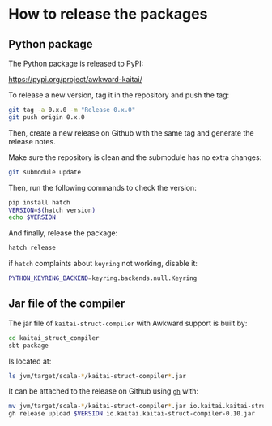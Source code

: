 # How to release the packages

## Python package

The Python package is released to PyPI:

<https://pypi.org/project/awkward-kaitai/>

To release a new version, tag it in the repository and push the tag:

```bash
git tag -a 0.x.0 -m "Release 0.x.0"
git push origin 0.x.0
```

Then, create a new release on Github with the same tag and generate the release notes.

Make sure the repository is clean and the submodule has no extra changes:

```bash
git submodule update
```

Then, run the following commands to check the version:

```bash
pip install hatch
VERSION=$(hatch version)
echo $VERSION
```

And finally, release the package:

```bash
hatch release
```

if `hatch` complaints about `keyring` not working, disable it:

```bash
PYTHON_KEYRING_BACKEND=keyring.backends.null.Keyring
```

## Jar file of the compiler

The jar file of `kaitai-struct-compiler` with Awkward support is built by:

```bash
cd kaitai_struct_compiler
sbt package
```

Is located at:

```bash
ls jvm/target/scala-*/kaitai-struct-compiler*.jar
```

It can be attached to the release on Github using [`gh`](https://cli.github.com/) with:

```bash
mv jvm/target/scala-*/kaitai-struct-compiler*.jar io.kaitai.kaitai-struct-compiler-0.10.jar
gh release upload $VERSION io.kaitai.kaitai-struct-compiler-0.10.jar
```